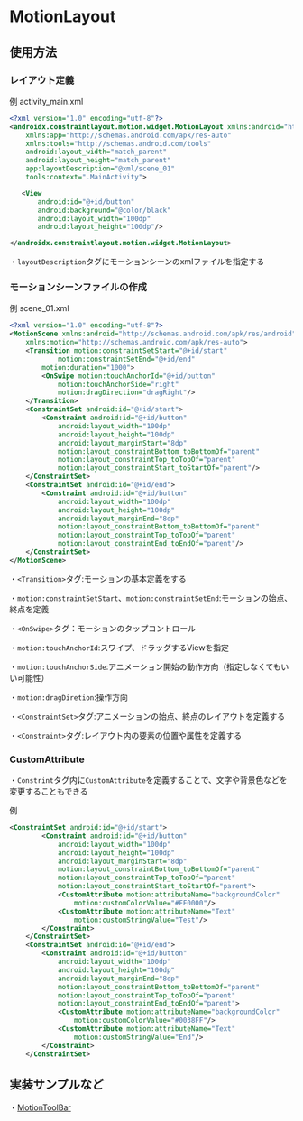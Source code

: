 # MotionLayout

## 使用方法

### レイアウト定義

例 activity_main.xml

```xml
<?xml version="1.0" encoding="utf-8"?>
<androidx.constraintlayout.motion.widget.MotionLayout xmlns:android="http://schemas.android.com/apk/res/android"
    xmlns:app="http://schemas.android.com/apk/res-auto"
    xmlns:tools="http://schemas.android.com/tools"
    android:layout_width="match_parent"
    android:layout_height="match_parent"
    app:layoutDescription="@xml/scene_01"
    tools:context=".MainActivity">

   <View
       android:id="@+id/button"
       android:background="@color/black"
       android:layout_width="100dp"
       android:layout_height="100dp"/>

</androidx.constraintlayout.motion.widget.MotionLayout>
```

・`layoutDescription`タグにモーションシーンのxmlファイルを指定する

### モーションシーンファイルの作成

例 scene_01.xml

```xml
<?xml version="1.0" encoding="utf-8"?>
<MotionScene xmlns:android="http://schemas.android.com/apk/res/android"
    xmlns:motion="http://schemas.android.com/apk/res-auto">
    <Transition motion:constraintSetStart="@+id/start"
            motion:constraintSetEnd="@+id/end"
        motion:duration="1000">
        <OnSwipe motion:touchAnchorId="@+id/button"
            motion:touchAnchorSide="right"
            motion:dragDirection="dragRight"/>
    </Transition>
    <ConstraintSet android:id="@+id/start">
        <Constraint android:id="@+id/button"
            android:layout_width="100dp"
            android:layout_height="100dp"
            android:layout_marginStart="8dp"
            motion:layout_constraintBottom_toBottomOf="parent"
            motion:layout_constraintTop_toTopOf="parent"
            motion:layout_constraintStart_toStartOf="parent"/>
    </ConstraintSet>
    <ConstraintSet android:id="@+id/end">
        <Constraint android:id="@+id/button"
            android:layout_width="100dp"
            android:layout_height="100dp"
            android:layout_marginEnd="8dp"
            motion:layout_constraintBottom_toBottomOf="parent"
            motion:layout_constraintTop_toTopOf="parent"
            motion:layout_constraintEnd_toEndOf="parent"/>
    </ConstraintSet>
</MotionScene>
```

・`<Transition>`タグ:モーションの基本定義をする

  ・`motion:constraintSetStart`、`motion:constraintSetEnd`:モーションの始点、終点を定義

・`<OnSwipe>`タグ：モーションのタップコントロール

  ・`motion:touchAnchorId`:スワイプ、ドラッグするViewを指定

  ・`motion:touchAnchorSide`:アニメーション開始の動作方向（指定しなくてもいい可能性）

  ・`motion:dragDiretion`:操作方向

・`<ConstraintSet>`タグ:アニメーションの始点、終点のレイアウトを定義する

・`<Constraint>`タグ:レイアウト内の要素の位置や属性を定義する

### CustomAttribute

・`Constrint`タグ内に`CustomAttribute`を定義することで、文字や背景色などを変更することもできる

例

```xml
<ConstraintSet android:id="@+id/start">
        <Constraint android:id="@+id/button"
            android:layout_width="100dp"
            android:layout_height="100dp"
            android:layout_marginStart="8dp"
            motion:layout_constraintBottom_toBottomOf="parent"
            motion:layout_constraintTop_toTopOf="parent"
            motion:layout_constraintStart_toStartOf="parent">
            <CustomAttribute motion:attributeName="backgroundColor"
                motion:customColorValue="#FF0000"/>
            <CustomAttribute motion:attributeName="Text"
                motion:customStringValue="Test"/>
        </Constraint>
    </ConstraintSet>
    <ConstraintSet android:id="@+id/end">
        <Constraint android:id="@+id/button"
            android:layout_width="100dp"
            android:layout_height="100dp"
            android:layout_marginEnd="8dp"
            motion:layout_constraintBottom_toBottomOf="parent"
            motion:layout_constraintTop_toTopOf="parent"
            motion:layout_constraintEnd_toEndOf="parent">
            <CustomAttribute motion:attributeName="backgroundColor"
                motion:customColorValue="#0038FF"/>
            <CustomAttribute motion:attributeName="Text"
                motion:customStringValue="End"/>
        </Constraint>
    </ConstraintSet>
```

## 実装サンプルなど

・[MotionToolBar](/text/MotionToolBar.md)
  
